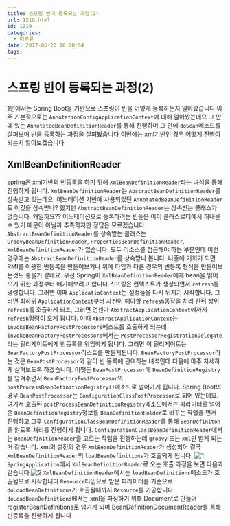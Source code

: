 ```yaml
---
title: 스프링 빈이 등록되는 과정(2)
url: 1219.html
id: 1219
categories:
  - 미분류
date: 2017-06-22 16:08:54
tags:
---
```


스프링 빈이 등록되는 과정(2)
=================

1편에서는 Spring Boot을 기반으로 스프링이 빈을 어떻게 등록하는지 알아봤습니다 아주 기본적으로는 `AnnotationConfigApplicationContext`에 대해 알아봤는데요 그 안에 있는 `AnnotatedBeanDefinitionReader`를 통해 진행하며 그 안에 `doScan`메소드를 살펴보며 빈을 등록하는 과정을 살펴봤습니다 이번에는 xml기반인 경우 어떻게 진행이 되는지 알아보겠습니다

XmlBeanDefinitionReader
-----------------------

spring은 xml기반의 빈등록을 하기 위해 `XmlBeanDefinitionReader`라는 녀석을 통해 진행하게 됩니다. `XmlBeanDefinitionReader`는 `AbstractBeanDefinitionReader`를 상속받고 있는데요. 어노테이션 기반에 사용되었던 `AnnotatedBeanDefinitionReader`도 이것을 상속받나? 했지만 `AbstractBeanDefinitionReader`는 상속받는 클래스가 없습니다. 왜일까요?? 어노테이션으로 등록하려는 빈들은 이미 클래스로더에서 꺼내올수 있기 때문이 아닐까 추측하지만 정답은 모르겠습니다 `AbstractBeanDefinitionReader`를 상속받는 클래스는 `GroovyBeanDefinitionReader`, `PropertiesBeanDefinitionReader`, `XmlBeanDefinitionReader`가 있습니다. 모두 리소스를 접근해야 하는 부분인데 이런 경우에는 `AbstractBeanDefinitionReader`를 상속받나 봅니다. 나중에 기회가 되면 RMI를 이용한 빈등록을 만들어보거나 위에 타입과 다른 경우의 빈등록 형식을 만들어보는것도 좋을거 같네요. 우선 Spring이 `XmlBeanDefinitionReader`에게 bean을 읽어오기 위한 과정부터 얘기해보려고 합니다 스프링은 컨텍스트가 생성되면서 `refresh`를 명령합니다. 그러면 이때 `ApplicatioContext`는 설정들을 다시 뒤지기 시작합니다. 그러면 최하위 `ApplicationContext`부터 자신이 해야할 `refresh`동작을 처리 한뒤 상위 `refresh`를 호출하게 되죠, 그러면 언젠가 `AbstractApplicationContext`에까지 `refresh`명령이 오게 됩니다. 이때 `AbstractApplicationContext`는 `invokeBeanFactoryPostProcessors`메소드를 호출하게 되는데 `invokeBeanFactoryPostProcessors`에서는 `PostProcessorRegistrationDelegate`라는 딜리게이트에게 빈등록을 위임하게 됩니다. 그러면 이 딜리게이트는 `BeanFactoryPostProcessor`리스트를 만들게됩니다. `BeanFactoryPostProcessor`라는 것은 `BeanPostProcessor`와 같이 빈 등록에 관여하는 녀석인데 다음에 아주 자세하게 살펴보도록 하겠습니다. 어쨋든 `BeanPostProcessor`에 `BeanDefinitionRegistry`를 넘겨주면서 `BeanFactoryPostProcessor`의 `postProcessBeanDefinitionRegistry()`메소드로 넘어가게 됩니다. Spring Boot의 경우 `BeanPostProcessor`는 `ConfigurationClassPostProcessor`로 되어 있는데요. 여기서 호출된 `postProcessBeanDefinitionRegistry`메소드에서는 파라미터로 넘어온 `BeanDefinitionRegistry`정보를 `BeanDefinitionHolder`로 바꾸는 작업을 먼저 진행하고 그후 `ConfigurationClassBeanDefinitionReader`를 통해 `BeanDefiniton`을 읽도록 처리를 진행하게 됩니다. `ConfigurationClassBeanDefinitionReader`에서는 `BeanDefinitionReader`를 고르는 작업을 진행하는데 `groovy` 또는 `xml`만 받게 되는거 같습니다. xml의 설정의 경우 `XmlBeanDefinitionReader`가 생성되어 결국 `XmlBeanDefinitionReader`의 `loadBeanDefinitions`가 호출되게 됩니다. ![1](https://raw.githubusercontent.com/devload/devload.github.io/master/assert/image/fact_spring_bean2/1.png) `SpringApplication`에서 `XmlBeanDefinitionReader`로 오는 호출 과정을 보면 다음과 같습니다 ![2](https://raw.githubusercontent.com/devload/devload.github.io/master/assert/image/fact_spring_bean2/2.png) `XmlBeanDefinitionReader`에서는 `loadBeanDefinitions`메소드가 호출됨으로 시작합니다 `Resource`타입으로 받은 파라미터를 기준으로 `doLoadBeanDefinitions`가 호출될때까지 `Resource`를 가공합니다 `doLoadBeanDefinitions`에서는 xml을 파싱하기 위해 Document로 만들어 registerBeanDefinitions로 넘기게 되며 BeanDefinitionDocumentReader를 통해 빈등록을 진행하게 됩니다